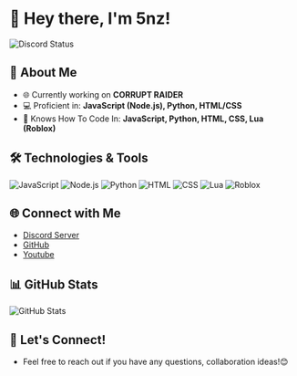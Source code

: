 # 👋 Hey there, I'm 5nz!

![Discord Status](https://discord.c99.nl/widget/theme-3/1167683183056269312.png)

## 🚀 About Me

- 🌐 Currently working on **CORRUPT RAIDER**
- 💻 Proficient in: **JavaScript (Node.js), Python, HTML/CSS**
- 🌈 Knows How To Code In: **JavaScript, Python, HTML, CSS, Lua (Roblox)**

## 🛠️ Technologies & Tools

![JavaScript](https://img.shields.io/badge/-JavaScript-black?style=flat-square&logo=javascript)
![Node.js](https://img.shields.io/badge/-Node.js-black?style=flat-square&logo=node.js)
![Python](https://img.shields.io/badge/-Python-black?style=flat-square&logo=python)
![HTML](https://img.shields.io/badge/-HTML-black?style=flat-square&logo=html5)
![CSS](https://img.shields.io/badge/-CSS-black?style=flat-square&logo=css3)
![Lua](https://img.shields.io/badge/-Lua-black?style=flat-square&logo=lua)
![Roblox](https://img.shields.io/badge/-Roblox-black?style=flat-square&logo=roblox)

## 🌐 Connect with Me

- [Discord Server](https://discord.gg/fcHxFz9p8A)
- [GitHub](https://github.com/5nz)
- [Youtube](https://www.youtube.com/@5nz122)

## 📊 GitHub Stats

![GitHub Stats](https://github-readme-stats.vercel.app/api?username=5nz&show_icons=true&hide_title=true&count_private=true&theme=dark)

## 🎉 Let's Connect!

- Feel free to reach out if you have any questions, collaboration ideas!😊
